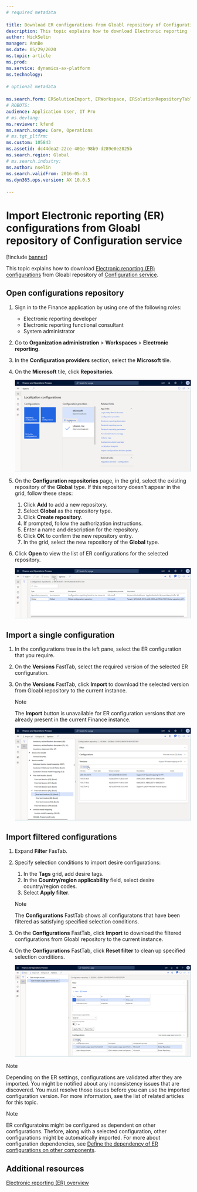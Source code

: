 ```yaml
---
# required metadata

title: Download ER configurations from Gloabl repository of Configuration service (RCS)
description: This topic explains how to download Electronic reporting (ER) configurations from Global repository of Configuration service (RCS).
author: NickSelin
manager: AnnBe
ms.date: 05/29/2020
ms.topic: article
ms.prod: 
ms.service: dynamics-ax-platform
ms.technology: 

# optional metadata

ms.search.form: ERSolutionImport, ERWorkspace, ERSolutionRepositoryTable
# ROBOTS: 
audience: Application User, IT Pro
# ms.devlang: 
ms.reviewer: kfend
ms.search.scope: Core, Operations
# ms.tgt_pltfrm: 
ms.custom: 105843
ms.assetid: dc44dea2-22ce-401e-98b9-d289e0e2825b
ms.search.region: Global
# ms.search.industry: 
ms.author: nselin
ms.search.validFrom: 2016-05-31
ms.dyn365.ops.version: AX 10.0.5

---
```


# Import Electronic reporting (ER) configurations from Gloabl repository of Configuration service

[!include [banner](../includes/banner.md)]

This topic explains how to download [Electronic reporting (ER)](general-electronic-reporting.md) [configurations](general-electronic-reporting.md#Configuration) from Gloabl repository of [Configuration service](https://docs.microsoft.com/business-applications-release-notes/october18/dynamics365-finance-operations/regulatory-service-configuration).

## Open configurations repository

1. Sign in to the Finance application by using one of the following roles:

    - Electronic reporting developer
    - Electronic reporting functional consultant
    - System administrator

2. Go to **Organization administration** &gt; **Workspaces** &gt; **Electronic reporting**.
3. In the **Configuration providers** section, select the **Microsoft** tile.
4. On the **Microsoft** tile, click **Repositories**.

    ![Electronic reporting workspace](./media/er-download-configurations-global-repo-er-workspace.png)

5. On the **Configuration repositories** page, in the grid, select the existing repository of the **Global** type. If this repository doesn't appear in the grid, follow these steps:

    1. Click **Add** to add a new repository.
    2. Select **Global** as the repository type.
    3. Click **Create repository**.
    4. If prompted, follow the authorization instructions.
    5. Enter a name and description for the repository.
    6. Click **OK** to confirm the new repository entry.
    7. In the grid, select the new repository of the **Global** type.

6. Click **Open** to view the list of ER configurations for the selected repository.

    ![Configuration repositories page](./media/er-download-configurations-global-repo-repositories-list.png)

## Import a single configuration

1. In the configurations tree in the left pane, select the ER configuration that you require.
2. On the **Versions** FastTab, select the required version of the selected ER configuration.
3. On the **Versions** FastTab, click **Import** to download the selected version from Gloabl repository to the current instance.

    > [!NOTE]
    >
    > The **Import** button is unavailable for ER configuration versions that are already present in the current Finance instance.

    ![Configuration repository page](./media/er-download-configurations-global-repo-repository-content.png)

## Import filtered configurations

1. Expand **Filter** FasTab.
2. Specify selection conditions to import desire configurations:
    1. In the **Tags** grid, add desire tags.
    2. In the **Country/region applicability** field, select desire country/region codes.
    3. Select **Apply filter**.

    > [!NOTE]
    >
    > The **Configurations** FastTab shows all configuratons that have been filtered as satisfying specified selection conditions.

3. On the **Configurations** FastTab, click **Import** to download the filtered configurations from Gloabl repository to the current instance.
4. On the **Configurations** FastTab, click **Reset filter** to clean up specified selection conditions.

    ![Configuration repository page](./media/er-download-configurations-global-repo-filtered-configurations.png)

> [!NOTE]
>
> Depending on the ER settings, configurations are validated after they are imported. You might be notified about any inconsistency issues that are discovered. You must resolve those issues before you can use the imported configuration version. For more information, see the list of related articles for this topic.

> [!NOTE]
>
> ER configuratoins might be configured as dependent on other configurations. Thefore, along with a selected configuration, other configurations might be automatically imported. For more about configuration dependencies, see [Define the dependency of ER configurations on other components](tasks/er-define-dependency-er-configurations-from-other-components-july-2017.md).

## Additional resources

[Electronic reporting (ER) overview](general-electronic-reporting.md)
